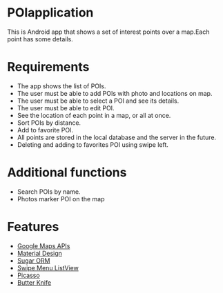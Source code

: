 # POIapplication
This is Android app that shows a set of interest points over a map.Each point has some details.

# Requirements
* The app shows the list of POIs.
* The user must be able to add POIs with photo and locations on map.
* The user must be able to select a POI and see its details.
* The user must be able to edit POI.
* See the location of each point in a map, or all at once.
* Sort POIs by distance.
* Add to favorite POI.
* All points are stored in the local database and the server in the future.
* Deleting and adding to favorites POI using swipe left.

# Additional functions
* Search POIs by name.
* Photos marker POI on the map

# Features
* [Google Maps APIs](https://developers.google.com/maps/?hl=en)
* [Material Design](http://www.google.com/design/spec/material-design/introduction.html)
* [Sugar ORM](http://satyan.github.io/sugar/)
* [Swipe Menu ListView](https://github.com/baoyongzhang/SwipeMenuListView)
* [Picasso](http://square.github.io/picasso/)
* [Butter Knife](http://jakewharton.github.io/butterknife/)



